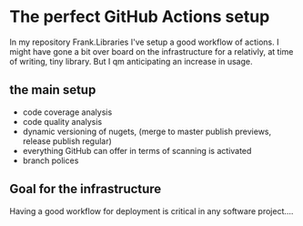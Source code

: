 
# The perfect GitHub Actions setup
In my repository Frank.Libraries I've setup a good workflow of actions. I might have gone a bit over board on the infrastructure for a relativly, at time of writing, tiny library. But I qm anticipating an increase in usage.

## the main setup
- code coverage analysis
- code quality analysis
- dynamic versioning of nugets, (merge to master publish previews, release publish regular)
- everything GitHub can offer in terms of scanning is activated
- branch polices

## Goal for the infrastructure
Having a good workflow for deployment is critical in any software project....
